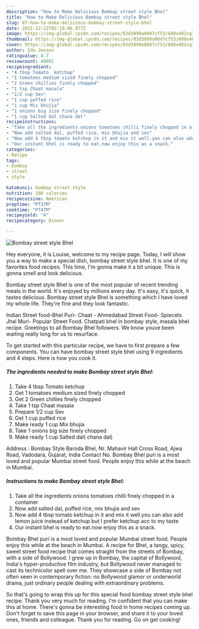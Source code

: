```yaml
---
description: "How to Make Delicious Bombay street style Bhel"
title: "How to Make Delicious Bombay street style Bhel"
slug: 87-how-to-make-delicious-bombay-street-style-bhel
date: 2021-12-22T02:19:06.977Z
image: https://img-global.cpcdn.com/recipes/83d3899a80d7cf53/680x482cq70/bombay-street-style-bhel-recipe-main-photo.jpg
thumbnail: https://img-global.cpcdn.com/recipes/83d3899a80d7cf53/680x482cq70/bombay-street-style-bhel-recipe-main-photo.jpg
cover: https://img-global.cpcdn.com/recipes/83d3899a80d7cf53/680x482cq70/bombay-street-style-bhel-recipe-main-photo.jpg
author: Ida Jensen
ratingvalue: 4.7
reviewcount: 49091
recipeingredient:
- "4 tbsp Tomato  ketchup"
- "1 tomatoes medium sized finely chopped"
- "2 Green chillies finely chopped"
- "1 tsp Chaat masala"
- "1/2 cup Sev"
- "1 cup puffed rice"
- "1 cup Mix bhujia"
- "1 onions big size finely chopped"
- "1 cup Salted dal chana dal"
recipeinstructions:
- "Take all the ingredients onions tomatoes chilli finely chopped in a container"
- "Now add salted dal, puffed rice, mix bhujia and sev"
- "Now add 4 tbsp tomato ketchup in it and mix it well.you can also add lemon juice instead of ketchup but I prefer ketchup acc to my taste"
- "Our instant bhel is ready to eat.now enjoy this as a snack."
categories:
- Recipe
tags:
- bombay
- street
- style

katakunci: bombay street style 
nutrition: 208 calories
recipecuisine: American
preptime: "PT37M"
cooktime: "PT47M"
recipeyield: "4"
recipecategory: Dinner

---
```



![Bombay street style Bhel](https://img-global.cpcdn.com/recipes/83d3899a80d7cf53/680x482cq70/bombay-street-style-bhel-recipe-main-photo.jpg)

Hey everyone, it is Louise, welcome to my recipe page. Today, I will show you a way to make a special dish, bombay street style bhel. It is one of my favorites food recipes. This time, I'm gonna make it a bit unique. This is gonna smell and look delicious.

Bombay street style Bhel is one of the most popular of recent trending meals in the world. It's enjoyed by millions every day. It's easy, it's quick, it tastes delicious. Bombay street style Bhel is something which I have loved my whole life. They're fine and they look fantastic.

Indian Street food-Bhel Puri- Chaat - Ahmedabad Street Food- Spiecets Jhal Muri- Popular Street Food. Chatpati bhel in bombay style, masala bhel recipe. Greetings to all Bombay Bhel followers. We know youve been waiting really long for us to resurface.


To get started with this particular recipe, we have to first prepare a few components. You can have bombay street style bhel using 9 ingredients and 4 steps. Here is how you cook it.

<!--inarticleads1-->

##### The ingredients needed to make Bombay street style Bhel:

1. Take 4 tbsp Tomato  ketchup
1. Get 1 tomatoes medium sized finely chopped
1. Get 2 Green chillies finely chopped
1. Take 1 tsp Chaat masala
1. Prepare 1/2 cup Sev
1. Get 1 cup puffed rice
1. Make ready 1 cup Mix bhujia
1. Take 1 onions big size finely chopped
1. Make ready 1 cup Salted dal( chana dal)


Address : Bombay Style Baroda Bhel, Nr. Mahavir Hall Cross Road, Ajwa Road, Vadodara, Gujarat, India Contact No. Bombay Bhel puri is a most loved and popular Mumbai street food. People enjoy this while at the beach in Mumbai. 

<!--inarticleads2-->

##### Instructions to make Bombay street style Bhel:

1. Take all the ingredients onions tomatoes chilli finely chopped in a container
1. Now add salted dal, puffed rice, mix bhujia and sev
1. Now add 4 tbsp tomato ketchup in it and mix it well.you can also add lemon juice instead of ketchup but I prefer ketchup acc to my taste
1. Our instant bhel is ready to eat.now enjoy this as a snack.


Bombay Bhel puri is a most loved and popular Mumbai street food. People enjoy this while at the beach in Mumbai. A recipe for Bhel, a tangy, spicy, sweet street food recipe that comes straight from the streets of Bombay, with a side of Bollywood. I grew up in Bombay, the capital of Bollywood, India&#39;s hyper-productive film industry, but Bollywood never managed to cast its technicolor spell over me. They showcase a side of Bombay not often seen in contemporary fiction: no Bollywood glamor or underworld drama, just ordinary people dealing with extraordinary problems. 

So that's going to wrap this up for this special food bombay street style bhel recipe. Thank you very much for reading. I'm confident that you can make this at home. There's gonna be interesting food in home recipes coming up. Don't forget to save this page in your browser, and share it to your loved ones, friends and colleague. Thank you for reading. Go on get cooking!
